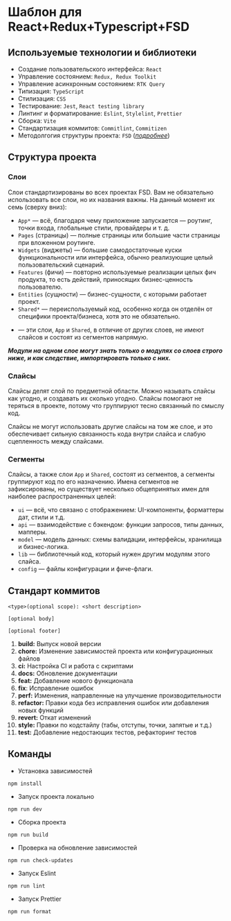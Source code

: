 # Шаблон для React+Redux+Typescript+FSD

## Используемые технологии и библиотеки

- Создание пользовательского интерфейса: `React`
- Управление состоянием: `Redux, Redux Toolkit`
- Управление асинхронным состоянием: `RTK Query`
- Типизация: `TypeScript`
- Стилизация: `CSS`
- Тестирование: `Jest`, `React testing library`
- Линтинг и форматирование: `Eslint`, `Stylelint`, `Prettier`
- Сборка: `Vite`
- Стандартизация коммитов: `Commitlint`, `Commitizen`
- Методолгогия структуры проекта: `FSD` ([_подробнее_]("https://feature-sliced.design/ru/"))

## Структура проекта

### Слои

Слои стандартизированы во всех проектах FSD. Вам не обязательно использовать все слои, но их названия важны. На данный момент их семь (сверху вниз):

- `App*` — всё, благодаря чему приложение запускается — роутинг, точки входа, глобальные стили, провайдеры и т. д.
- `Pages` (страницы) — полные страницы или большие части страницы при вложенном роутинге.
- `Widgets` (виджеты) — большие самодостаточные куски функциональности или интерфейса, обычно реализующие целый пользовательский сценарий.
- `Features` (фичи) — повторно используемые реализации целых фич продукта, то есть действий, приносящих бизнес-ценность пользователю.
- `Entities` (сущности) — бизнес-сущности, с которыми работает проект.
- `Shared*` — переиспользуемый код, особенно когда он отделён от специфики проекта/бизнеса, хотя это не обязательно.

* — эти слои, `App` и `Shared`, в отличие от других слоев, не имеют слайсов и состоят из сегментов напрямую.

_**Модули на одном слое могут знать только о модулях со слоев строго ниже, и как следствие, импортировать только с них.**_

### Слайсы

Слайсы делят слой по предметной области. Можно называть слайсы как угодно, и создавать их сколько угодно. Слайсы помогают не теряться в проекте, потому что группируют тесно связанный по смыслу код.

Слайсы не могут использовать другие слайсы на том же слое, и это обеспечивает сильную связанность кода внутри слайса и слабую сцепленность между слайсами.

### Сегменты

Слайсы, а также слои `App` и `Shared`, состоят из сегментов, а сегменты группируют код по его назначению. Имена сегментов не зафиксированы, но существует несколько общепринятых имен для наиболее распространенных целей:

- `ui` — всё, что связано с отображением: UI-компоненты, форматтеры дат, стили и т.д.
- `api` — взаимодействие с бэкендом: функции запросов, типы данных, мапперы.
- `model` — модель данных: схемы валидации, интерфейсы, хранилища и бизнес-логика.
- `lib` — библиотечный код, который нужен другим модулям этого слайса.
- `config` — файлы конфигурации и фиче-флаги.

## Стандарт коммитов

```
<type>(optional scope): <short description>

[optional body]

[optional footer]
```

1. **build:** Выпуск новой версии
2. **chore:** Изменение зависимостей проекта или конфигурационных файлов
3. **ci:** Настройка CI и работа с скриптами
4. **docs:** Обновление документации
5. **feat:** Добавление нового функционала
6. **fix**: Исправление ошибок
7. **perf:** Изменения, направленные на улучшение производительности
8. **refactor:** Правки кода без исправления ошибок или добавления новых функций
9. **revert:** Откат изменений
10. **style:** Правки по кодстайлу (табы, отступы, точки, запятые и т.д.)
11. **test:** Добавление недостающих тестов, рефакторинг тестов

## Команды

- Установка зависимостей

```
npm install
```

- Запуск проекта локально

```
npm run dev
```

- Сборка проекта

```
npm run build
```

- Проверка на обновление зависимостей

```
npm run check-updates
```

- Запуск Eslint

```
npm run lint
```

- Запуск Prettier

```
npm run format
```
